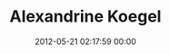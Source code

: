 ---
title: "Alexandrine Koegel"
date: 2012-05-21 02:17:59 00:00
permalink: /alexandrine
twitter: ""
likes: [477,659,660,666,667,668,669,65]
id: 521
gravatar: "http://www.gravatar.com/avatar/63be09ef8dca9a47704cf1f6541de517"
---